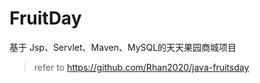 # FruitDay
基于 Jsp、Servlet、Maven、MySQL的天天果园商城项目
> refer to https://github.com/Rhan2020/java-fruitsday
